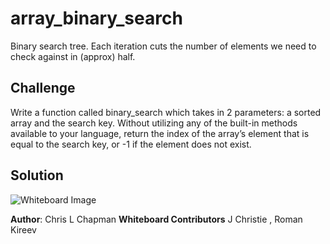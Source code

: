 # array_binary_search
Binary search tree. Each iteration cuts the number of elements we need to check against in (approx) half.

## Challenge
Write a function called binary_search which takes in 2 parameters: a sorted array and the search key. Without utilizing any of the built-in methods available to your language, return the index of the array’s element that is equal to the search key, or -1 if the element does not exist.

## Solution
![Whiteboard Image](../../assets/array_binary_search.jpg)

**Author**: Chris L Chapman
**Whiteboard Contributors**  J Christie , Roman Kireev
